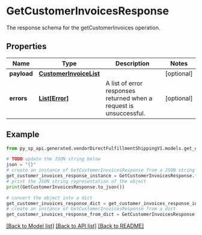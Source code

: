 # GetCustomerInvoicesResponse

The response schema for the getCustomerInvoices operation.

## Properties

Name | Type | Description | Notes
------------ | ------------- | ------------- | -------------
**payload** | [**CustomerInvoiceList**](CustomerInvoiceList.md) |  | [optional] 
**errors** | [**List[Error]**](Error.md) | A list of error responses returned when a request is unsuccessful. | [optional] 

## Example

```python
from py_sp_api.generated.vendorDirectFulfillmentShippingV1.models.get_customer_invoices_response import GetCustomerInvoicesResponse

# TODO update the JSON string below
json = "{}"
# create an instance of GetCustomerInvoicesResponse from a JSON string
get_customer_invoices_response_instance = GetCustomerInvoicesResponse.from_json(json)
# print the JSON string representation of the object
print(GetCustomerInvoicesResponse.to_json())

# convert the object into a dict
get_customer_invoices_response_dict = get_customer_invoices_response_instance.to_dict()
# create an instance of GetCustomerInvoicesResponse from a dict
get_customer_invoices_response_from_dict = GetCustomerInvoicesResponse.from_dict(get_customer_invoices_response_dict)
```
[[Back to Model list]](../README.md#documentation-for-models) [[Back to API list]](../README.md#documentation-for-api-endpoints) [[Back to README]](../README.md)


